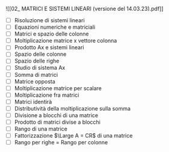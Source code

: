 ![[02_ MATRICI E SISTEMI LINEARI (versione del 14.03.23).pdf]]
- [ ] Risoluzione di sistemi lineari
- [ ] Equazioni numeriche e matriciali 
- [ ] Matrici e spazio delle colonne
- [ ] Moltiplicazione matrice x vettore colonna
- [ ] Prodotto Ax e sistemi lineari 
- [ ] Spazio delle colonne 
- [ ] Spazio delle righe
- [ ] Studio di sistema Ax 
- [ ] Somma di matrici
- [ ] Matrice opposta 
- [ ] Moltiplicazione matrice per scalare
- [ ] Moltiplicazione fra matrici
- [ ] Matrici identirà
- [ ] Distributività della moltiplicazione sulla somma
- [ ] Divisione a blocchi di una matrice
- [ ] Prodotto di matrici divise a blocchi
- [ ] Rango di una matrice
- [ ] Fattorizzazione $\Large A = CR$ di una matrice
- [ ] Rango per righe = Rango per colonne
